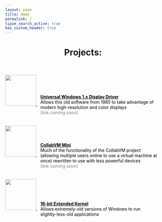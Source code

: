 ```yaml
---
layout: page
title: Home
permalink: /
tipue_search_active: true
has_custom_header: true
---
```

<header class="post-header">
  <h1 class="post-title">Projects:</h1>
</header>
<div style="width: 100%;">
  <a style="color: #000000;" href="javascript:void(0);">
    <img style="display: inline-block; width: 100px;" src="{{ "/assets/univ_thumb.png" | relative_url }}" />
    <div style="display: inline-block; padding-left: 10px; word-wrap: break-word; max-width: 75%; vertical-align: middle;">
      <b><u>Universal Windows 1.x Display Driver</u></b>
      <br />
      Allows this old software from 1985 to take advantage of modern high-resolution and color displays
      <br />
      <div style="color: #7f7f7f">(link coming soon)</div>
    </div>
  </a>
</div>
<br /><br />
<div style="width: 100%;">
  <a style="color: #000000;" href="javascript:void(0);">
    <img style="display: inline-block; width: 100px;" src="{{ "/assets/cvmmini_thumb.png" | relative_url }}" />
    <div style="display: inline-block; padding-left: 10px; word-wrap: break-word; max-width: 75%; vertical-align: middle;">
      <b><u>CollabVM Mini</u></b>
      <br />
      Much of the functionality of the CollabVM project (allowing multiple users online to use a virtual machine at once) rewritten to use with less powerful devices
      <br />
      <div style="color: #7f7f7f">(link coming soon)</div>
    </div>
  </a>
</div>
<br /><br />
<div style="width: 100%;">
  <a style="color: #000000;" href="https://github.com/jb881122/kex16">
    <img style="display: inline-block; width: 100px;" src="{{ "/assets/kex16_thumb.png" | relative_url }}" />
    <div style="display: inline-block; padding-left: 10px; word-wrap: break-word; max-width: 75%; vertical-align: middle;">
      <b><u>16-bit Extended Kernel</u></b>
      <br />
      Allows extremely-old versions of Windows to run slightly-less-old applications
    </div>
  </a>
</div>
